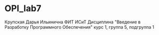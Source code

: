 # OPI_lab7

Крупская
Дарья
Ильинична
ФИТ
ИСиТ
Дисциплина "Введение в Разработку Программного Обеспечения"
курс 1, группа 5, подгруппа 1
